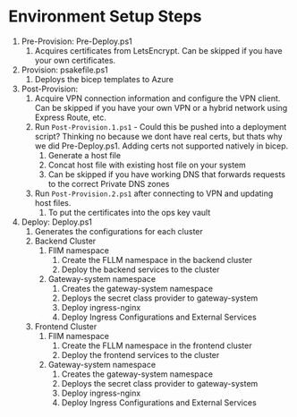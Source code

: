 # Environment Setup Steps

1. Pre-Provision: Pre-Deploy.ps1
   1. Acquires certificates from LetsEncrypt.  Can be skipped if you have your own certificates.
2. Provision: psakefile.ps1
   1. Deploys the bicep templates to Azure
3. Post-Provision:
   1. Acquire VPN connection information and configure the VPN client.  Can be skipped if you have your own VPN or a hybrid network using Express Route, etc.
   2. Run `Post-Provision.1.ps1` - Could this be pushed into a deployment script?  Thinking no because we dont have real certs, but thats why we did Pre-Deploy.ps1.  Adding certs not supported natively in bicep.
      1. Generate a host file
      2. Concat host file with existing host file on your system
      3. Can be skipped if you have working DNS that forwards requests to the correct Private DNS zones
   3. Run `Post-Provision.2.ps1` after connecting to VPN and updating host files.
      1. To put the certificates into the ops key vault
4. Deploy: Deploy.ps1
   1. Generates the configurations for each cluster
   2. Backend Cluster
      1. FllM namespace
         1. Create the FLLM namespace in the backend cluster
         2. Deploy the backend services to the cluster
      2. Gateway-system namespace
         1. Creates the gateway-system namespace
         2. Deploys the secret class provider to gateway-system
         3. Deploy ingress-nginx
         4. Deploy Ingress Configurations and External Services
   3. Frontend Cluster
      1. FllM namespace
         1. Create the FLLM namespace in the frontend cluster
         2. Deploy the frontend services to the cluster
      2. Gateway-system namespace
         1. Creates the gateway-system namespace
         2. Deploys the secret class provider to gateway-system
         3. Deploy ingress-nginx
         4. Deploy Ingress Configurations and External Services